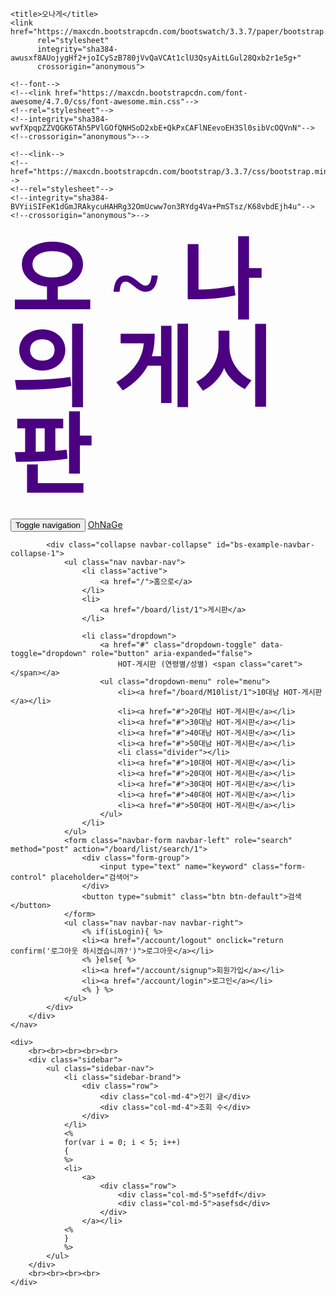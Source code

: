 <!DOCTYPE html>
<html lang="en">

<link href="/bootstrap-3.3.7-dist/css/bootstrap.css" rel="stylesheet">
<script src="/javascripts/jquery-3.2.1.min.js"></script>

<script src="/bootstrap-3.3.7-dist/js/bootstrap.js"></script>

<head>
    <meta charset="UTF-8">
    <meta name="viewport"
          content="width=device-width, user-scalable=no, initial-scale=1.0, maximum-scale=1.0, minimum-scale=1.0">
    <meta http-equiv="X-UA-Compatible" content="IE=edge">

    <title>오나게</title>
    <link href="https://maxcdn.bootstrapcdn.com/bootswatch/3.3.7/paper/bootstrap.min.css"
          rel="stylesheet"
          integrity="sha384-awusxf8AUojygHf2+joICySzB780jVvQaVCAt1clU3QsyAitLGul28Qxb2r1e5g+"
          crossorigin="anonymous">

    <!--font-->
    <!--<link href="https://maxcdn.bootstrapcdn.com/font-awesome/4.7.0/css/font-awesome.min.css"-->
    <!--rel="stylesheet"-->
    <!--integrity="sha384-wvfXpqpZZVQGK6TAh5PVlGOfQNHSoD2xbE+QkPxCAFlNEevoEH3Sl0sibVcOQVnN"-->
    <!--crossorigin="anonymous">-->

    <!--<link-->
    <!--href="https://maxcdn.bootstrapcdn.com/bootstrap/3.3.7/css/bootstrap.min.css"-->
    <!--rel="stylesheet"-->
    <!--integrity="sha384-BVYiiSIFeK1dGmJRAkycuHAHRg32OmUcww7on3RYdg4Va+PmSTsz/K68vbdEjh4u"-->
    <!--crossorigin="anonymous">-->
</head>

<style>
    .sidebar {
        border-radius: 20px;
        position: fixed;
        width: 265px;
        height: 55%;
        margin-left: 50%;
        background: mediumpurple;
        overflow-x: hidden;
        overflow-y: auto;
    }

    .sidebar-brand {
        color: white;
        font-size: 150%;
    }

    .sidebar-nav {
        width: 400px;
        margin: 0;
        padding: 0;
        list-style: none;
    }

    .sidebar-nav li {
        border-bottom: 1px solid white;
        text-indent: 1.5em;
        line-height: 2.8em;
    }

    .sidebar-nav li a {
        display: block;
        text-decoration: none;
        font-size: 160%;
        color: white;
        padding-top: 15px;
    }

    .sidebar-nav li a:hover {
        background: #ccccff;
    }
</style>
<body>
<br>
<div class="text-center">
        <span style=" font: normal bold 10em/1em 'Nanum Gothic', serif ; color: indigo;">
            오 ~ 나의 게시판
        </span>
    <br>
    <!--<span style=" font: normal bold 2em/1em Helvetica, serif ; color: darkred;">-->
    <!--#####-->
    <!--</span>-->
</div>
<br>
<div class="container" style="padding-top: 10px;">
    <nav class="navbar navbar-default">
        <div class="container-fluid">
            <div class="navbar-header">
                <!--menu on the right-side-->
                <button type="button" class="navbar-toggle collapsed" data-toggle="collapse"
                        data-target="#bs-example-navbar-collapse-1">
                    <span class="sr-only">Toggle navigation</span>
                    <span class="icon-bar"></span>
                    <span class="icon-bar"></span>
                    <span class="icon-bar"></span>
                </button>
                <a class="navbar-brand" href="/">OhNaGe</a>
            </div>

            <div class="collapse navbar-collapse" id="bs-example-navbar-collapse-1">
                <ul class="nav navbar-nav">
                    <li class="active">
                        <a href="/">홈으로</a>
                    </li>
                    <li>
                        <a href="/board/list/1">게시판</a>
                    </li>

                    <li class="dropdown">
                        <a href="#" class="dropdown-toggle" data-toggle="dropdown" role="button" aria-expanded="false">
                            HOT-게시판 (연령별/성별) <span class="caret"></span></a>
                        <ul class="dropdown-menu" role="menu">
                            <li><a href="/board/M10list/1">10대남 HOT-게시판</a></li>
                            <li><a href="#">20대남 HOT-게시판</a></li>
                            <li><a href="#">30대남 HOT-게시판</a></li>
                            <li><a href="#">40대남 HOT-게시판</a></li>
                            <li><a href="#">50대남 HOT-게시판</a></li>
                            <li class="divider"></li>
                            <li><a href="#">10대여 HOT-게시판</a></li>
                            <li><a href="#">20대여 HOT-게시판</a></li>
                            <li><a href="#">30대여 HOT-게시판</a></li>
                            <li><a href="#">40대여 HOT-게시판</a></li>
                            <li><a href="#">50대여 HOT-게시판</a></li>
                        </ul>
                    </li>
                </ul>
                <form class="navbar-form navbar-left" role="search" method="post" action="/board/list/search/1">
                    <div class="form-group">
                        <input type="text" name="keyword" class="form-control" placeholder="검색어">
                    </div>
                    <button type="submit" class="btn btn-default">검색</button>
                </form>
                <ul class="nav navbar-nav navbar-right">
                    <% if(isLogin){ %>
                    <li><a href="/account/logout" onclick="return confirm('로그아웃 하시겠습니까?')">로그아웃</a></li>
                    <% }else{ %>
                    <li><a href="/account/signup">회원가입</a></li>
                    <li><a href="/account/login">로그인</a></li>
                    <% } %>
                </ul>
            </div>
        </div>
    </nav>

    <div>
        <br><br><br><br><br>
        <div class="sidebar">
            <ul class="sidebar-nav">
                <li class="sidebar-brand">
                    <div class="row">
                        <div class="col-md-4">인기 글</div>
                        <div class="col-md-4">조회 수</div>
                    </div>
                </li>
                <%
                for(var i = 0; i < 5; i++)
                {
                %>
                <li>
                    <a>
                        <div class="row">
                            <div class="col-md-5">sefdf</div>
                            <div class="col-md-5">asefsd</div>
                        </div>
                    </a></li>
                <%
                }
                %>
            </ul>
        </div>
        <br><br><br><br>
    </div>
